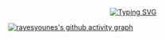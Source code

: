 
<p align="center">
<a href="https://git.io/typing-svg"><img src="https://readme-typing-svg.demolab.com?font=Fira+Code&size=30&color=2EA043&pause=1000&width=485&lines=Hello%2C+It's+Spoutnikrs+👋" alt="Typing SVG" /></a>
</p>



[![rayesyounes's github activity graph](https://github-readme-activity-graph.cyclic.app/graph?username=rayesyounes&theme=github-compact)](https://github.com/rayesyounes/github-readme-activity-graph)
